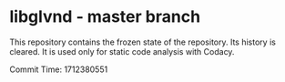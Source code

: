 # libglvnd - master branch

This repository contains the frozen state of the repository.
Its history is cleared. It is used only for static code
analysis with Codacy.

Commit Time: 1712380551